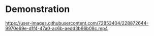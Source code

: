 # Demonstration

https://user-images.githubusercontent.com/72853404/228872644-9970e69e-d1f4-47a0-ac6b-aedd3b66b08c.mp4
